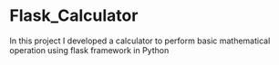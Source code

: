 # Flask_Calculator
In this project I developed a calculator to perform basic mathematical operation using flask framework in Python
